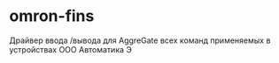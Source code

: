 # omron-fins 
Драйвер ввода /вывода для AggreGate всех команд применяемых в устройствах ООО Автоматика Э